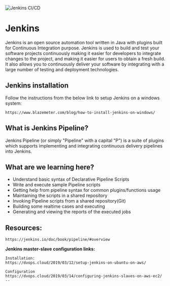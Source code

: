 ![Jenkins CI/CD](https://www.edureka.co/blog/content/ver.1531719070/uploads/2018/07/Asset-36-1.png)
# Jenkins
Jenkins is an open source automation tool written in Java with plugins built for Continuous Integration purpose. Jenkins is used to build and test your software projects continuously making it easier for developers to integrate changes to the project, and making it easier for users to obtain a fresh build. It also allows you to continuously deliver your software by integrating with a large number of testing and deployment technologies.

## Jenkins installation
Follow the instructions from the below link to setup Jenkins on a windows system:

```
https://www.blazemeter.com/blog/how-to-install-jenkins-on-windows/
```

## What is Jenkins Pipeline?
Jenkins Pipeline (or simply "Pipeline" with a capital "P") is a suite of plugins which supports implementing and integrating continuous delivery pipelines into Jenkins.

## What are we learning here?
- Understand basic syntax of Declarative Pipeline Scripts
- Write and execute sample Pipeline scripts
- Getting help from pipeline syntax for common plugins/functions usage
- Maintaining the scripts in a shared repository
- Invoking Pipeline scripts from a shared repository(Git)
- Building some realtime cases and executing 
- Generating and viewing the reports of the executed jobs

## Resources:
```
https://jenkins.io/doc/book/pipeline/#overview
```

**Jenkins master-slave configuration links:**
```
Installation:
https://dvops.cloud/2019/03/12/setup-jenkins-on-ubuntu-on-aws/

Configuration
https://dvops.cloud/2019/03/14/configuring-jenkins-slaves-on-aws-ec2/ -- 
```
